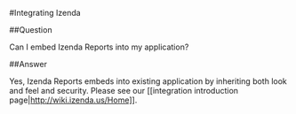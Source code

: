 #Integrating Izenda

##Question

Can I embed Izenda Reports into my application?

##Answer

Yes, Izenda Reports embeds into existing application by inheriting both look and feel and security. Please see our [[integration introduction page|http://wiki.izenda.us/Home]].